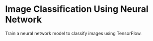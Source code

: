 # Image Classification Using Neural Network
Train a neural network model to classify images using TensorFlow.
